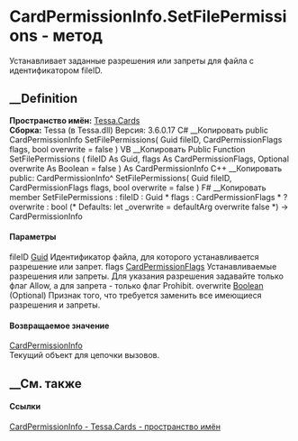 # CardPermissionInfo.SetFilePermissions - метод
Устанавливает заданные разрешения или запреты для файла с идентификатором
fileID.
## __Definition
 **Пространство имён:** [Tessa.Cards](N_Tessa_Cards.htm)  
 **Сборка:** Tessa (в Tessa.dll) Версия: 3.6.0.17
C# __Копировать
     public CardPermissionInfo SetFilePermissions(
    	Guid fileID,
    	CardPermissionFlags flags,
    	bool overwrite = false
    )
VB __Копировать
     Public Function SetFilePermissions ( 
    	fileID As Guid,
    	flags As CardPermissionFlags,
    	Optional overwrite As Boolean = false
    ) As CardPermissionInfo
C++ __Копировать
     public:
    CardPermissionInfo^ SetFilePermissions(
    	Guid fileID, 
    	CardPermissionFlags flags, 
    	bool overwrite = false
    )
F# __Копировать
     member SetFilePermissions : 
            fileID : Guid * 
            flags : CardPermissionFlags * 
            ?overwrite : bool 
    (* Defaults:
            let _overwrite = defaultArg overwrite false
    *)
    -> CardPermissionInfo 
#### Параметры
fileID [Guid](https://learn.microsoft.com/dotnet/api/system.guid)
    Идентификатор файла, для которого устанавливается разрешение или запрет.
flags [CardPermissionFlags](T_Tessa_Cards_CardPermissionFlags.htm)
     Устанавливаемые разрешения или запреты. Для указания разрешения задавайте только флаг Allow, а для запрета - только флаг Prohibit. 
overwrite [Boolean](https://learn.microsoft.com/dotnet/api/system.boolean)
(Optional)
    Признак того, что требуется заменить все имеющиеся разрешения и запреты.
#### Возвращаемое значение
[CardPermissionInfo](T_Tessa_Cards_CardPermissionInfo.htm)  
Текущий объект для цепочки вызовов.
##  __См. также
#### Ссылки
[CardPermissionInfo - ](T_Tessa_Cards_CardPermissionInfo.htm)
[Tessa.Cards - пространство имён](N_Tessa_Cards.htm)

